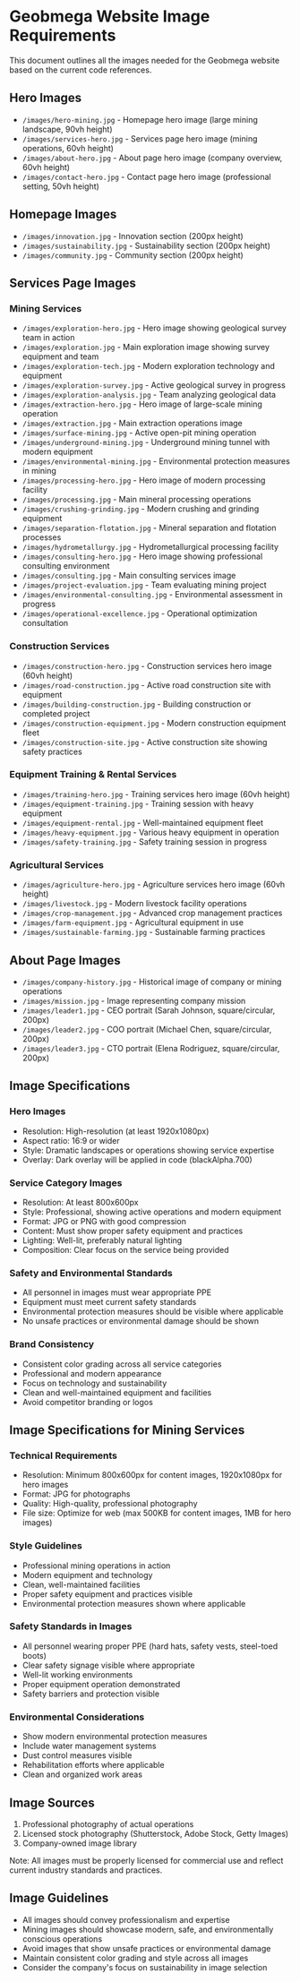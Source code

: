 # Geobmega Website Image Requirements

This document outlines all the images needed for the Geobmega website based on the current code references.

## Hero Images

- `/images/hero-mining.jpg` - Homepage hero image (large mining landscape, 90vh height)
- `/images/services-hero.jpg` - Services page hero image (mining operations, 60vh height)
- `/images/about-hero.jpg` - About page hero image (company overview, 60vh height)
- `/images/contact-hero.jpg` - Contact page hero image (professional setting, 50vh height)

## Homepage Images

- `/images/innovation.jpg` - Innovation section (200px height)
- `/images/sustainability.jpg` - Sustainability section (200px height)
- `/images/community.jpg` - Community section (200px height)

## Services Page Images

### Mining Services
- `/images/exploration-hero.jpg` - Hero image showing geological survey team in action
- `/images/exploration.jpg` - Main exploration image showing survey equipment and team
- `/images/exploration-tech.jpg` - Modern exploration technology and equipment
- `/images/exploration-survey.jpg` - Active geological survey in progress
- `/images/exploration-analysis.jpg` - Team analyzing geological data
- `/images/extraction-hero.jpg` - Hero image of large-scale mining operation
- `/images/extraction.jpg` - Main extraction operations image
- `/images/surface-mining.jpg` - Active open-pit mining operation
- `/images/underground-mining.jpg` - Underground mining tunnel with modern equipment
- `/images/environmental-mining.jpg` - Environmental protection measures in mining
- `/images/processing-hero.jpg` - Hero image of modern processing facility
- `/images/processing.jpg` - Main mineral processing operations
- `/images/crushing-grinding.jpg` - Modern crushing and grinding equipment
- `/images/separation-flotation.jpg` - Mineral separation and flotation processes
- `/images/hydrometallurgy.jpg` - Hydrometallurgical processing facility
- `/images/consulting-hero.jpg` - Hero image showing professional consulting environment
- `/images/consulting.jpg` - Main consulting services image
- `/images/project-evaluation.jpg` - Team evaluating mining project
- `/images/environmental-consulting.jpg` - Environmental assessment in progress
- `/images/operational-excellence.jpg` - Operational optimization consultation

### Construction Services
- `/images/construction-hero.jpg` - Construction services hero image (60vh height)
- `/images/road-construction.jpg` - Active road construction site with equipment
- `/images/building-construction.jpg` - Building construction or completed project
- `/images/construction-equipment.jpg` - Modern construction equipment fleet
- `/images/construction-site.jpg` - Active construction site showing safety practices

### Equipment Training & Rental Services
- `/images/training-hero.jpg` - Training services hero image (60vh height)
- `/images/equipment-training.jpg` - Training session with heavy equipment
- `/images/equipment-rental.jpg` - Well-maintained equipment fleet
- `/images/heavy-equipment.jpg` - Various heavy equipment in operation
- `/images/safety-training.jpg` - Safety training session in progress

### Agricultural Services
- `/images/agriculture-hero.jpg` - Agriculture services hero image (60vh height)
- `/images/livestock.jpg` - Modern livestock facility operations
- `/images/crop-management.jpg` - Advanced crop management practices
- `/images/farm-equipment.jpg` - Agricultural equipment in use
- `/images/sustainable-farming.jpg` - Sustainable farming practices

## About Page Images

- `/images/company-history.jpg` - Historical image of company or mining operations
- `/images/mission.jpg` - Image representing company mission
- `/images/leader1.jpg` - CEO portrait (Sarah Johnson, square/circular, 200px)
- `/images/leader2.jpg` - COO portrait (Michael Chen, square/circular, 200px)
- `/images/leader3.jpg` - CTO portrait (Elena Rodriguez, square/circular, 200px)

## Image Specifications

### Hero Images
- Resolution: High-resolution (at least 1920x1080px)
- Aspect ratio: 16:9 or wider
- Style: Dramatic landscapes or operations showing service expertise
- Overlay: Dark overlay will be applied in code (blackAlpha.700)

### Service Category Images
- Resolution: At least 800x600px
- Style: Professional, showing active operations and modern equipment
- Format: JPG or PNG with good compression
- Content: Must show proper safety equipment and practices
- Lighting: Well-lit, preferably natural lighting
- Composition: Clear focus on the service being provided

### Safety and Environmental Standards
- All personnel in images must wear appropriate PPE
- Equipment must meet current safety standards
- Environmental protection measures should be visible where applicable
- No unsafe practices or environmental damage should be shown

### Brand Consistency
- Consistent color grading across all service categories
- Professional and modern appearance
- Focus on technology and sustainability
- Clean and well-maintained equipment and facilities
- Avoid competitor branding or logos

## Image Specifications for Mining Services

### Technical Requirements
- Resolution: Minimum 800x600px for content images, 1920x1080px for hero images
- Format: JPG for photographs
- Quality: High-quality, professional photography
- File size: Optimize for web (max 500KB for content images, 1MB for hero images)

### Style Guidelines
- Professional mining operations in action
- Modern equipment and technology
- Clean, well-maintained facilities
- Proper safety equipment and practices visible
- Environmental protection measures shown where applicable

### Safety Standards in Images
- All personnel wearing proper PPE (hard hats, safety vests, steel-toed boots)
- Clear safety signage visible where appropriate
- Well-lit working environments
- Proper equipment operation demonstrated
- Safety barriers and protection visible

### Environmental Considerations
- Show modern environmental protection measures
- Include water management systems
- Dust control measures visible
- Rehabilitation efforts where applicable
- Clean and organized work areas

## Image Sources
1. Professional photography of actual operations
2. Licensed stock photography (Shutterstock, Adobe Stock, Getty Images)
3. Company-owned image library

Note: All images must be properly licensed for commercial use and reflect current industry standards and practices.

## Image Guidelines

- All images should convey professionalism and expertise
- Mining images should showcase modern, safe, and environmentally conscious operations
- Avoid images that show unsafe practices or environmental damage
- Maintain consistent color grading and style across all images
- Consider the company's focus on sustainability in image selection